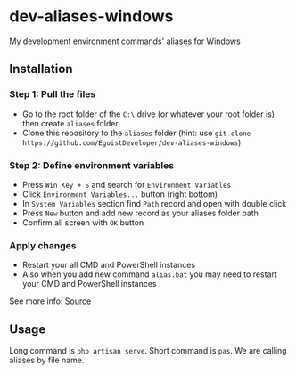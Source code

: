 # dev-aliases-windows
My development environment commands' aliases for Windows

## Installation

### Step 1: Pull the files

- Go to the root folder of the `C:\` drive (or whatever your root folder is) then create `aliases` folder
- Clone this repository to the `aliases` folder (hint: use `git clone https://github.com/EgoistDeveloper/dev-aliases-windows`)

### Step 2: Define environment variables

- Press `Win Key + S` and search for `Environment Variables`
- Click `Environment Variables...` button (right bottom)
- In `System Variables` section find `Path` record and open with double click
- Press `New` button and add new record as your aliases folder path
- Confirm all screen with `OK` button

### Apply changes

- Restart your all CMD and PowerShell instances
- Also when you add new command `alias.bat` you may need to restart your CMD and PowerShell instances

See more info: [Source](https://stackoverflow.com/a/39459404/6940144)

## Usage

Long command is `php artisan serve`. Short command is `pas`. We are calling aliases by file name.